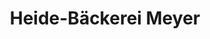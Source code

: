 ---
title: "Heide-Bäckerei Meyer"
url: /hannover/heide-baeckerei-meyer-osterstrasse/
shop: Bäckerei
---